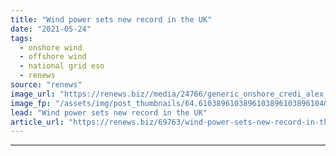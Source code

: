 ```yaml
---
title: "Wind power sets new record in the UK"
date: "2021-05-24"
tags: 
  - onshore wind
  - offshore wind
  - national grid eso
  - renews
source: "renews"
image_url: "https://renews.biz//media/24766/generic_onshore_credi_alex_eckermann_unsplash.jpeg?mode=crop&width=770&heightratio=0.6103896103896103896103896104&slimmage=true"
image_fp: "/assets/img/post_thumbnails/64.6103896103896103896103896104&slimmage=true"
lead: "Wind power sets new record in the UK"
article_url: "https://renews.biz/69763/wind-power-sets-new-record-in-the-uk/"
---
```


---
